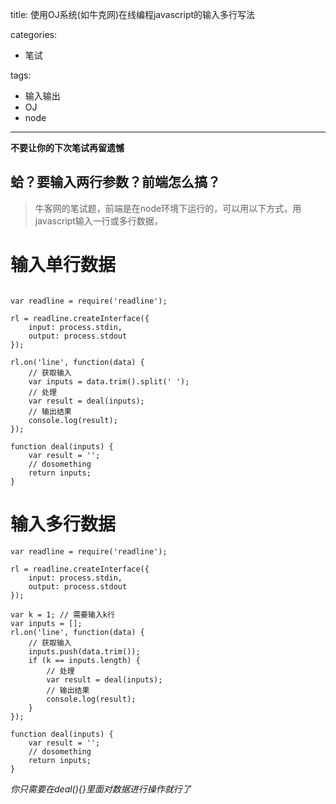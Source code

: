 title: 使用OJ系统(如牛克网)在线编程javascript的输入多行写法

categories:
- 笔试

tags:  
- 输入输出
- OJ
- node
---


**不要让你的下次笔试再留遗憾**
<!-- more -->
## 蛤？要输入两行参数？前端怎么搞？
> 牛客网的笔试题，前端是在node环境下运行的，可以用以下方式，用javascript输入一行或多行数据，

# 输入单行数据

```

var readline = require('readline');

rl = readline.createInterface({
    input: process.stdin,
    output: process.stdout
});

rl.on('line', function(data) {
    // 获取输入
    var inputs = data.trim().split(' ');
    // 处理
    var result = deal(inputs);
    // 输出结果
    console.log(result);
});

function deal(inputs) {
    var result = '';
    // dosomething
    return inputs;
}
```
# 输入多行数据

```
var readline = require('readline');

rl = readline.createInterface({
    input: process.stdin,
    output: process.stdout
});

var k = 1; // 需要输入k行
var inputs = [];
rl.on('line', function(data) {
    // 获取输入
    inputs.push(data.trim());
    if (k == inputs.length) { 
        // 处理
        var result = deal(inputs);
        // 输出结果
        console.log(result);
    }
});

function deal(inputs) {
    var result = '';
    // dosomething
    return inputs;
}
```
*你只需要在deal(){}里面对数据进行操作就行了*